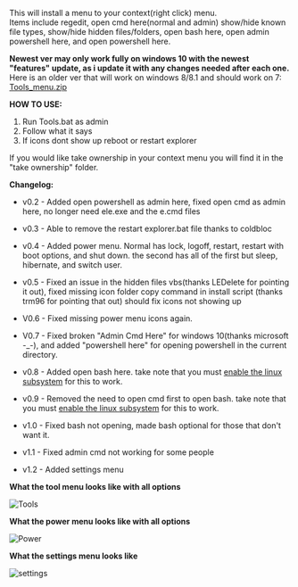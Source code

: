 This will install a menu to your context(right click) menu.  
Items include regedit, open cmd here(normal and admin) show/hide known file types, show/hide hidden files/folders, open bash here, open admin powershell here, and open powershell here.

**Newest ver may only work fully on windows 10 with the newest "features" update, as i update it with any changes needed after each one.**
Here is an older ver that will work on windows 8/8.1 and should work on 7: [Tools_menu.zip](https://cdn.discordapp.com/attachments/246402376099954689/288882232892981249/Tools_Menu.zip)


**HOW TO USE:**

1. Run Tools.bat as admin
2. Follow what it says
3. If icons dont show up reboot or restart explorer


If you would like take ownership in your context menu you will find it in the "take ownership" folder. 



**Changelog:**

- v0.2 - Added open powershell as admin here, fixed open cmd as admin here, no longer need ele.exe and the e.cmd files

- v0.3 - Able to remove the restart explorer.bat file thanks to coldbloc

- v0.4 - Added power menu. Normal has lock, logoff, restart, restart with boot options, and shut down. the second has all of the first but sleep, hibernate, and switch user.

- v0.5 - Fixed an issue in the hidden files vbs(thanks LEDelete for pointing it out), fixed missing icon folder copy command in install script (thanks trm96 for pointing that out) should fix icons not showing up

- V0.6 - Fixed missing power menu icons again.

- V0.7 - Fixed broken "Admin Cmd Here" for windows 10(thanks microsoft -_-), and added  "powershell here" for opening powershell in the current directory.

- v0.8 - Added open bash here. take note that you must [enable the linux subsystem](https://msdn.microsoft.com/en-us/commandline/wsl/install_guide) for this to work.

- v0.9 - Removed the need to open cmd first to open bash. take note that you must [enable the linux subsystem](https://msdn.microsoft.com/en-us/commandline/wsl/install_guide) for this to work.

- v1.0 - Fixed bash not opening, made bash optional for those that don't want it.

- v1.1 - Fixed admin cmd not working for some people

- v1.2 - Added settings menu

**What the tool menu looks like with all options**


![Tools](https://i.imgur.com/YJcfjSb.png)


**What the power menu looks like with all options**


![Power](http://i.imgur.com/d7gK35h.png)

**What the settings menu looks like**

![settings](https://i.imgur.com/NTJnV2Z.png)
